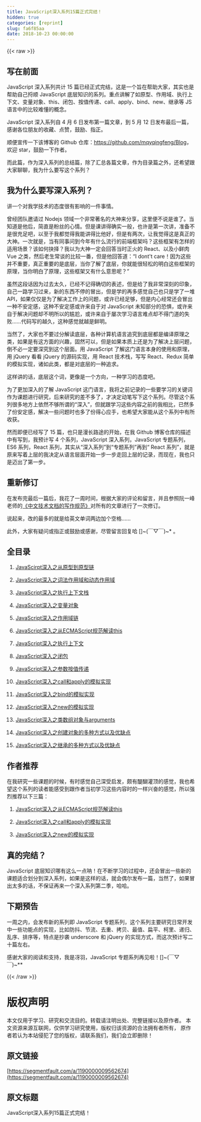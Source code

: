 ```yaml
---
title: JavaScript深入系列15篇正式完结！
hidden: true
categories: [reprint]
slug: fa6f85aa
date: 2018-10-23 00:00:00
---
```


{{< raw >}}

                    
<h2 id="articleHeader0">写在前面</h2>
<p>JavaScript 深入系列共计 15 篇已经正式完结，这是一个旨在帮助大家，其实也是帮助自己捋顺 JavaScript 底层知识的系列。重点讲解了如原型、作用域、执行上下文、变量对象、this、闭包、按值传递、call、apply、bind、new、继承等 JS 语言中的比较难懂的概念。</p>
<p>JavaScript 深入系列自 4 月 6 日发布第一篇文章，到 5 月 12 日发布最后一篇，感谢各位朋友的收藏、点赞，鼓励、指正。</p>
<p>顺便宣传一下该博客的 Github 仓库：<a href="https://github.com/mqyqingfeng/Blog" rel="nofollow noreferrer" target="_blank">https://github.com/mqyqingfeng/Blog</a>，欢迎 star，鼓励一下作者。</p>
<p>而此篇，作为深入系列的总结篇，除了汇总各篇文章，作为目录篇之外，还希望跟大家聊聊，我为什么要写这个系列？</p>
<h2 id="articleHeader1">我为什么要写深入系列？</h2>
<p>讲一个对我学技术的态度很有影响的一件事情。</p>
<p>曾经团队邀请过 Nodejs 领域一个非常著名的大神来分享，这里便不说是谁了。当知道是他后，简直是粉丝的心情。但是课讲得确实一般，也许是第一次讲，准备不是很充足吧，以至于我都觉得我能讲得比他好，但是有两次，让我觉得这是真正的大神。一次就是，当有同事问到今年有什么流行的前端框架吗？这些框架有怎样的适用场景？该如何抉择？我以为大神一定会回答当时正火的 React、以及小鲜肉 Vue 之类，然后老生常谈的比较一番，但是他回答道：“I dont't care！因为这些并不重要，真正重要的是底层，当你了解了底层，你就能很轻松的明白这些框架的原理，当你明白了原理，这些框架又有什么意思呢？”</p>
<p>虽然这段话因为过去太久，已经不记得确切的表述，但是给了我非常深刻的印象，自己一路学习过来，新的东西不停的冒出，但是学的再多感觉自己也只是学了一堆 API，如果仅仅是为了解决工作上的问题，或许已经足够，但是内心经常还会冒出一种不安定感，这种不安定感或许来自于对 JavaScript 未知部分的恐惧，或许来自于解决问题却不明所以的尴尬，或许来自于屡次学习语言难点却不得门道的失败……代码写的越久，这种感觉就越是鲜明。</p>
<p>当然了，大家也不要过分解读底层，各种计算机语言追究到底层都是编译原理之类，如果是有这方面的兴趣，固然可以，但是如果本质上还是为了解决上层问题，倒不必一定要深究到这个层面。用 JavaScript 了解这门语言本身的使用和原理，用 jQuery 看看 jQuery 的源码实现，用 React 技术栈，写写 React、Redux 简单的模拟实现，诸如此类，都是对底层的一种追求。</p>
<p>这样讲的话，底层这个词，更像是一个方向，一种学习的态度吧。</p>
<p>为了更加深入的了解 JavaScript 这门语言，我将之前记录的一些要学习的关键词作为课题进行研究，后来研究的差不多了，才决定动笔写下这个系列。尽管这个系列很多地方上依然不够所谓的“深入”，但就跟学习这些内容之前的我相比，已然多了份安定感，解决一些问题时也多了份得心应手，也希望大家能从这个系列中有所收获。</p>
<p>然而即便已经写了 15 篇，也只是漫长路途的开始，在我 Github 博客仓库的描述中有写到，我预计写 4 个系列，JavaScript 深入系列，JavaScript 专题系列，ES6 系列，React 系列，其实从“深入系列”到“专题系列”再到“ React 系列”，就是原来写着上层的我决定从语言层面开始一步一步走回上层的记录，而现在，我也只是迈出了第一步。</p>
<h2 id="articleHeader2">重新修订</h2>
<p>在发布完最后一篇后，我花了一周时间，根据大家的评论和留言，并且参照阮一峰老师的<a href="https://github.com/ruanyf/document-style-guide" rel="nofollow noreferrer" target="_blank">《中文技术文档的写作规范》</a>对所有的文章进行了一次修订。</p>
<p>说起来，改的最多的就是给英文单词两边加个空格……</p>
<p>此外，大家有疑问或指正或鼓励或感谢，尽管留言回复哈 []~(￣▽￣)~* 。</p>
<h2 id="articleHeader3">全目录</h2>
<ol>
<li><p><a href="https://segmentfault.com/a/1190000008959943">JavaScirpt深入之从原型到原型链</a></p></li>
<li><p><a href="https://segmentfault.com/a/1190000008972987" target="_blank">JavaScript深入之词法作用域和动态作用域</a></p></li>
<li><p><a href="https://segmentfault.com/a/1190000009006005">JavaScript深入之执行上下文栈</a></p></li>
<li><p><a href="https://segmentfault.com/a/1190000009018898" target="_blank">JavaScript深入之变量对象</a></p></li>
<li><p><a href="https://segmentfault.com/a/1190000009035308">JavaScript深入之作用域链</a></p></li>
<li><p><a href="https://segmentfault.com/a/1190000009048715" target="_blank">JavaScript深入之从ECMAScript规范解读this</a></p></li>
<li><p><a href="https://segmentfault.com/a/1190000009063218">JavaScript深入之执行上下文</a></p></li>
<li><p><a href="https://segmentfault.com/a/1190000009215716" target="_blank">JavaScript深入之闭包</a></p></li>
<li><p><a href="https://segmentfault.com/a/1190000009229025">JavaScript深入之参数按值传递</a></p></li>
<li><p><a href="https://segmentfault.com/a/1190000009257663" target="_blank">JavaScript深入之call和apply的模拟实现</a></p></li>
<li><p><a href="https://segmentfault.com/a/1190000009271416">JavaScript深入之bind的模拟实现</a></p></li>
<li><p><a href="https://segmentfault.com/a/1190000009286643" target="_blank">JavaScript深入之new的模拟实现</a></p></li>
<li><p><a href="https://segmentfault.com/a/1190000009328344">JavaScript深入之类数组对象与arguments</a></p></li>
<li><p><a href="https://segmentfault.com/a/1190000009359984" target="_blank">JavaScript深入之创建对象的多种方式以及优缺点</a></p></li>
<li><p><a href="https://segmentfault.com/a/1190000009389979">JavaScript深入之继承的多种方式以及优缺点</a></p></li>
</ol>
<h2 id="articleHeader4">作者推荐</h2>
<p>在我研究一些课题的时候，有时感觉自己深受启发，颇有醍醐灌顶的感觉，我也希望这个系列的读者能感受到跟作者当初学习这些内容时的一样兴奋的感觉，所以强烈推荐以下三篇：</p>
<ol>
<li><p><a href="https://segmentfault.com/a/1190000009048715" target="_blank">JavaScript深入之从ECMAScript规范解读this</a></p></li>
<li><p><a href="https://segmentfault.com/a/1190000009257663">JavaScript深入之call和apply的模拟实现</a></p></li>
<li><p><a href="https://segmentfault.com/a/1190000009286643" target="_blank">JavaScript深入之new的模拟实现</a></p></li>
</ol>
<h2 id="articleHeader5">真的完结？</h2>
<p>JavaScript 底层知识哪有这么一点呐！在不断学习的过程中，还会冒出一些新的课题适合划分到深入系列，如果是这样的话，就会偶尔发布一篇，当然了，如果冒出太多的话，不保证再来一个深入系列第二季，哈哈。</p>
<h2 id="articleHeader6">下期预告</h2>
<p>一周之内，会发布新的系列即 JavaScript 专题系列，这个系列主要研究日常开发中一些功能点的实现，比如防抖、节流、去重、拷贝、最值、扁平、柯里、递归、乱序、排序等，特点是抄袭 underscore 和 jQuery 的实现方式，而这次预计写二十篇左右。</p>
<p>感谢大家的阅读和支持，我是冴羽，JavaScript 专题系列再见啦！[]~(￣▽￣)~**</p>

                
{{< /raw >}}

# 版权声明
本文仅用于学习、研究和交流目的。转载请注明出处、完整链接以及原作者。
本文资源来源互联网，仅供学习研究使用，版权归该资源的合法拥有者所有，
原作者若认为本站侵犯了您的版权，请联系我们，我们会立即删除！

## 原文链接
[https://segmentfault.com/a/1190000009562674](https://segmentfault.com/a/1190000009562674)

## 原文标题
JavaScript深入系列15篇正式完结！
